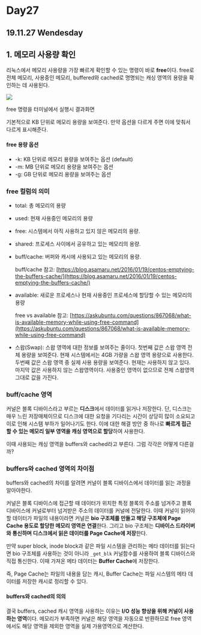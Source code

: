 # Day27

## 19.11.27 Wendesday

## 1. 메모리 사용량 확인

리눅스에서 메모리 사용량을 가장 빠르게 확인할 수 있는 명령이 바로 **free**이다. free로 전체 메모리, 사용중인 메모리, buffered와 cached로 명명되는 캐싱 영역의 용량을 확인하는 데 사용된다.

![](https://user-images.githubusercontent.com/30178507/69725813-6825db00-1162-11ea-8550-d2b7c90e6ba9.png)

free 명령을 터미널에서 실행시 결과화면

기본적으로 KB 단위로 메모리 용량을 보여준다. 만약 옵션을 다르게 주면 이에 맞춰서 다르게 표시해준다.

#### free 용량 옵션

* -k: KB 단위로 메모리 용량을 보여주는 옵션 \(default\)
* -m: MB 단위로 메모리 용량을 보여주는 옵션
* -g: GB 단위로 메모리 용량을 보여주는 옵션

### free 컬럼의 의미

* total: 총 메모리의 용량
* used: 현재 사용중인 메모리의 용량
* free: 시스템에서 아직 사용하고 있지 않은 메모리의 용량.
* shared: 프로세스 사이에서 공유하고 있는 메모리의 용량.
* buff/cache: 버퍼와 캐시에 사용되고 있는 메모리의 용량.

  buff/cache 참고: [https://blog.asamaru.net/2016/01/19/centos-emptying-the-buffers-cache/](https://blog.asamaru.net/2016/01/19/centos-emptying-the-buffers-cache/)

* available: 새로운 프로세스나 현재 사용중인 프로세스에 할당할 수 있는 메모리의 용량

  free vs available 참고: [https://askubuntu.com/questions/867068/what-is-available-memory-while-using-free-command](https://askubuntu.com/questions/867068/what-is-available-memory-while-using-free-command)

* 스왑\(Swap\): 스왑 영역에 대한 정보를 보여주는 줄이다. 첫번째 값은 스왑 영역 전체 용량을 보여준다. 현재 시스템에서는 4GB 가량을 스왑 영역 용량으로 사용한다. 두번째 값은 스왑 영역 중 실제 사용 용량을 보여준다. 현재는 사용하지 않고 있다. 마지막 값은 사용하지 않는 스왑영역이다. 사용중인 영역이 없으므로 전체 스왑영역 그대로 값을 가진다.

### buff/cache 영역

커널은 블록 디바이스라고 부르는 **디스크**에서 데이터를 읽거나 저장한다. 단, 디스크는 매우 느린 저장매체이므로 디스크에 대한 요청을 기다리는 시간이 상당히 많이 소요되고 이로 인해 시스템 부하가 일어나기도 한다. 이에 대한 해결 방안 중 하나로 **빠르게 접근할 수 있는 메모리 일부 영역을 캐싱 영역으로 할당**하여 사용한다.

이때 사용되는 캐싱 영역을 buffers와 cached라고 부른다. 그럼 각각은 어떻게 다른걸까?

### buffers와 cached 영역의 차이점

buffers와 cached의 차이를 알려면 커널이 블록 디바이스에서 데이터를 읽는 과정을 알아야한다.

커널은 블록 디바이스에 접근할 때 데이터가 위치한 특정 블록의 주소를 넘겨주고 블록 디바이스에 커널로부터 넘겨받은 주소의 데이터를 커널에 전달한다. 이때 커널이 읽어야 할 데이터가 파일의 내용이라면 커널은 **bio 구조체를 만들고 해당 구조체에 Page Cache 용도로 할당한 메모리 영역은 연결**한다. 그리고 bio 구조체는 **디바이스 드라이버와 통신하며 디스크에서 읽은 데이터를 Page Cache에 저장**한다.

만약 super block, inode block과 같은 파일 시스템을 관리하는 메타 데이터를 읽는다면 bio 구조체를 사용하는 것이 아니라 `_get_blk` 커널함수를 사용하여 블록 디바이스와 직접 통신한다. 이때 가져온 메타 데이터는 **Buffer Cache**에 저장한다.

즉, Page Cache는 파일의 내용을 담는 캐시, Buffer Cache는 파일 시스템의 메타 데이터를 저장한 캐시로 정리할 수 있다.

#### buffers와 cached의 의의

결국 buffers, cached 캐시 영역을 사용하는 이유는 **I/O 성능 향상을 위해 커널이 사용하는 영역**이다. 메모리가 부족하면 커널은 해당 영역을 자동으로 반환하므로 free 영역에서도 해당 영역을 제외한 영역을 실제 가용영역으로 계산한다.

